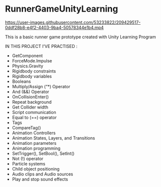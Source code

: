 # RunnerGameUnityLearning



https://user-images.githubusercontent.com/53233822/209429517-0ddf28b8-e4f2-4403-9ba4-50578344e1b4.mp4


This is a basic runner game prototype created with Unity Learning Program

IN THIS PROJECT I'VE PRACTISED :

- GetComponent
- ForceMode.Impulse
- Physics.Gravity
- Rigidbody constraints
- Rigidbody variables
- Booleans
- Multiply/Assign (“*) Operator
- And (&&) Operator
- OnCollisionEnter()
- Repeat background
- Get Collider width
- Script communication
- Equal to (==) operator
- Tags
- CompareTag()
- Animation Controllers
- Animation States, Layers, and Transitions
- Animation parameters
- Animation programming
- SetTrigger(), SetBool(), SetInt()
- Not (!) operator
- Particle systems 
- Child object positioning
- Audio clips and Audio sources 
- Play and stop sound effects
